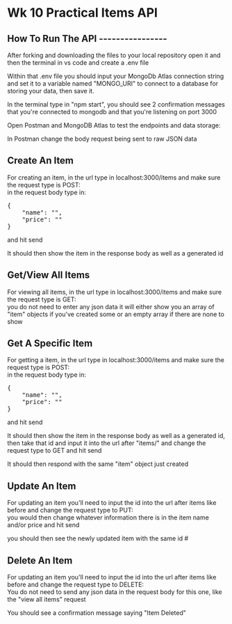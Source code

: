 # Wk 10 Practical Items API


## How To Run The API ----------------

After forking and downloading the files to your local repository open it and then the terminal in vs code and create a .env file

Within that .env file you should input your MongoDb Atlas connection string and set it to a variable named "MONGO_URI" to connect to a database for storing your data, then save it.

In the terminal type in "npm start", you should see 2 confirmation messages that you're connected to mongodb and that you're listening on port 3000

Open Postman and MongoDB Atlas to test the endpoints and data storage:

In Postman change the body request being sent to raw JSON data

## Create An Item
For creating an item, in the url type in localhost:3000/items and make sure the request type is POST:<br>
in the request body type in:<br>
<pre>{
    "name": "<item name>",
    "price": "<item price>"
}
</pre>
and hit send

It should then show the item in the response body as well as a generated id

## Get/View All Items
For viewing all items, in the url type in localhost:3000/items and make sure the request type is GET:<br>
you do not need to enter any json data it will either show you an array of "item" objects if you've created some or an empty array if there are none to show

## Get A Specific Item
For getting a item, in the url type in localhost:3000/items and make sure the request type is POST:<br>
in the request body type in:<br>
<pre>{
    "name": "<item name>",
    "price": "<item price>"
}
</pre>
and hit send

It should then show the item in the response body as well as a generated id, then take that id and input it into the url after "items/" and change the request type to GET and hit send

It should then respond with the same "item" object just created

## Update An Item
For updating an item you'll need to input the id into the url after items like before and change the request type to PUT:<br>
you would then change whatever information there is in the item name and/or price and hit send

you should then see the  newly updated item with the same id #

## Delete An Item
For updating an item you'll need to input the id into the url after items like before and change the request type to DELETE:<br>
You do not need to send any json data in the request body for this one, like the "view all items" request<br>

You should see a confirmation message saying "Item Deleted"



